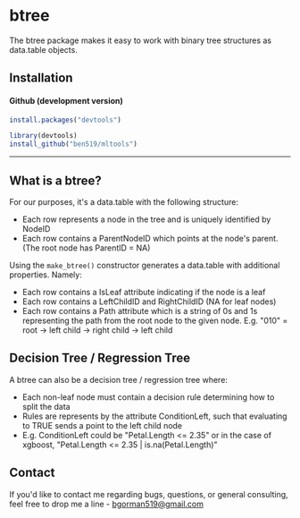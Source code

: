 # btree

The btree package makes it easy to work with binary tree structures as data.table objects.

Installation
------

#### Github (development version)
```r
install.packages("devtools")

library(devtools)
install_github("ben519/mltools")
```

---

## What is a btree?

For our purposes, it's a data.table with the following structure:

- Each row represents a node in the tree and is uniquely identified by NodeID
- Each row contains a ParentNodeID which points at the node's parent. (The root node has ParentID = NA)

Using the `make_btree()` constructor generates a data.table with additional properties. Namely:

- Each row contains a IsLeaf attribute indicating if the node is a leaf
- Each row contains a LeftChildID and RightChildID (NA for leaf nodes)
- Each row contains a Path attribute which is a string of 0s and 1s representing the path from the root node to the given node.  E.g. "010" = root -> left child -> right child -> left child

## Decision Tree / Regression Tree

A btree can also be a decision tree / regression tree where:

- Each non-leaf node must contain a decision rule determining how to split the data
- Rules are represents by the attribute ConditionLeft, such that evaluating to TRUE sends a point to the left child node
- E.g. ConditionLeft could be "Petal.Length <= 2.35" or in the case of xgboost, "Petal.Length <= 2.35 | is.na(Petal.Length)"

## Contact
If you'd like to contact me regarding bugs, questions, or general consulting, feel free to drop me a line - bgorman519@gmail.com
